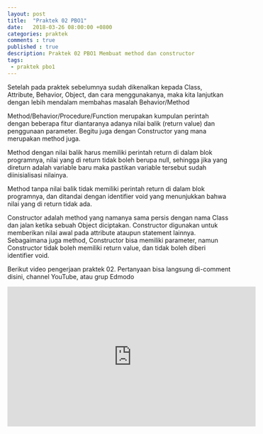 ```yaml
---
layout: post
title:  "Praktek 02 PBO1"
date:   2018-03-26 08:00:00 +0800
categories: praktek
comments : true
published : true
description: Praktek 02 PBO1 Membuat method dan constructor
tags: 
 - praktek pbo1
---
```


Setelah pada praktek sebelumnya sudah dikenalkan kepada Class, Attribute, Behavior, Object, dan cara menggunakanya, maka kita lanjutkan dengan lebih mendalam membahas masalah Behavior/Method

Method/Behavior/Procedure/Function merupakan kumpulan perintah dengan beberapa fitur diantaranya adanya nilai balik (return value) dan penggunaan parameter. Begitu juga dengan Constructor yang mana merupakan method juga.

Method dengan nilai balik harus memiliki perintah return di dalam blok programnya, nilai yang di return tidak boleh berupa null, sehingga jika yang direturn adalah variable baru maka pastikan variable tersebut sudah diinisialisasi nilainya.

Method tanpa nilai balik tidak memiliki perintah return di dalam blok programnya, dan ditandai dengan identifier void yang menunjukkan bahwa nilai yang di return tidak ada.

Constructor adalah method yang namanya sama persis dengan nama Class dan jalan ketika sebuah Object diciptakan. Constructor digunakan untuk memberikan nilai awal pada attribute ataupun statement lainnya. Sebagaimana juga method, Constructor bisa memiliki parameter, namun Constructor tidak boleh memiliki return value, dan tidak boleh diberi identifier void.

Berikut video pengerjaan praktek 02. Pertanyaan bisa langsung di-comment disini, channel YouTube, atau grup Edmodo
<iframe width="560" height="315" src="https://www.youtube.com/embed/-UWM7KG3siU" frameborder="0" allow="autoplay; encrypted-media" allowfullscreen></iframe>
